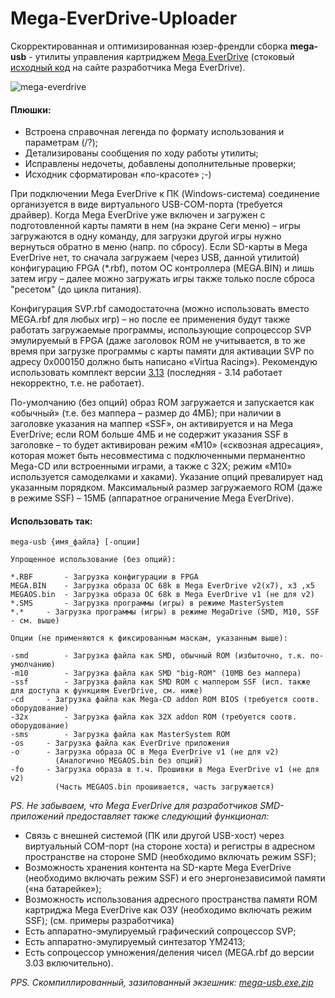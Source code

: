 # Mega-EverDrive-Uploader

Скорректированная и оптимизированная юзер-френдли сборка **mega-usb** - утилиты управления картриджем [Mega EverDrive](https://krikzz.com/our-products/legacy/megax7.html) (стоковый [исходный код](https://krikzz.com/pub/support/mega-everdrive/x3x5x7/dev/usb-tool/v2.0/) на сайте разработчика Mega EverDrive).

![mega-everdrive](https://user-images.githubusercontent.com/24475390/150523382-7a897bad-1fcc-480d-82ca-3559f1771fc9.jpg)
#### Плюшки:
+ Встроена справочная легенда по формату использования и параметрам (/?);
+ Детализированы сообщения по ходу работы утилиты;
+ Исправлены недочеты, добавлены дополнительные проверки;
+ Исходник сформатирован «по-красоте» ;-)

При подключении Mega EverDrive к ПК (Windows-система) соединение организуется в виде виртуального USB-COM-порта (требуется драйвер). Когда Mega EverDrive уже включен и загружен с подготовленной карты памяти в нем (на экране Сеги меню) – игры загружаются в одну команду, для загрузки другой игры нужно вернуться обратно в меню (напр. по сбросу). Если SD-карты в Mega EverDrive нет, то сначала загружаем (через USB, данной утилитой) конфигурацию FPGA (*.rbf), потом ОС контроллера (MEGA.BIN) и лишь затем игру – далее можно загружать игры также только после сброса "ресетом" (до цикла питания).

Конфигурация SVP.rbf самодостаточна (можно использовать вместо MEGA.rbf для любых игр) – но после ее применения будут также работать загружаемые программы, использующие сопроцессор SVP эмулируемый в FPGA (даже заголовок ROM не учитывается, в то же время при загрузке программы с карты памяти для активации SVP по адресу 0x000150 должно быть написано «Virtua Racing»). Рекомендую использовать комплект версии [3.13](https://krikzz.com/pub/support/mega-everdrive/x3x5x7/OS/) (последняя - 3.14 работает некорректно, т.е. не работает).

По-умолчанию (без опций) образ ROM загружается и запускается как «обычный» (т.е. без маппера – размер до 4МБ); при наличии в заголовке указания на маппер «SSF», он активируется и на Mega EverDrive; если ROM больше 4МБ и не содержит указания SSF в заголовке – то будет активирован режим «M10» («сквозная адресация», которая может быть несовместима с подключенными перманентно Mega-CD или встроенными играми, а также с 32X; режим «M10» используется самоделками и хаками). Указание опций превалирует над указанным порядком. Максимальный размер загружаемого ROM (даже в режиме SSF) – 15МБ (аппаратное ограничение Mega EverDrive).

#### Использовать так:
```
mega-usb {имя_файла} [-опции]

Упрощенное использование (без опций):

*.RBF		- Загрузка конфигурации в FPGA
MEGA.BIN	- Загрузка образа ОС 68k в Mega EverDrive v2(x7), x3 ,x5
MEGAOS.bin	- Загрузка образа ОС 68k в Mega EverDrive v1 (не для v2)
*.SMS		- Загрузка программы (игры) в режиме MasterSystem
*.*		- Загрузка программы (игры) в режиме MegaDrive (SMD, М10, SSF - см. выше)

Опции (не применяются к фиксированным маскам, указанным выше):

-smd		- Загрузка файла как SMD, обычный ROM (избыточно, т.к. по-умолчанию)
-m10		- Загрузка файла как SMD "big-ROM" (10MB без маппера)
-ssf		- Загрузка файла как SMD ROM с маппером SSF (исп. также для доступа к функциям EverDrive, см. ниже)
-cd		- Загрузка файла как Mega-CD addon ROM BIOS (требуется соотв. оборудование)
-32x		- Загрузка файла как 32X addon ROM (требуется соотв. оборудование)
-sms		- Загрузка файла как MasterSystem ROM
-os		- Загрузка файла как EverDrive приложения
-o		- Загрузка образа ОС в Mega EverDrive v1 (не для v2)
		  (Аналогично MEGAOS.bin без опций)
-fo		- Загрузка образа в т.ч. Прошивки в Mega EverDrive v1 (не для v2)
		  (Часть MEGAOS.bin прошивается, часть загружается)
```
*PS. Не забываем, что Mega EverDrive для разработчиков SMD-приложений предоставляет также следующий функционал:*
* Связь с внешней системой (ПК или другой USB-хост) через виртуальный COM-порт (на стороне хоста) и регистры в адресном пространстве на стороне SMD (необходимо включать режим SSF);
* Возможность хранения контента на SD-карте Mega EverDrive (необходимо включать режим SSF) и его энергонезависимой памяти («на батарейке»);
* Возможность использования адресного пространства памяти ROM картриджа Mega EverDrive как ОЗУ (необходимо включать режим SSF);
(см. примеры разработчика)
* Есть аппаратно-эмулируемый графический сопроцессор SVP;
* Есть аппаратно-эмулируемый синтезатор YM2413;
* Есть сопроцессор умножения/деления чисел (MEGA.rbf до версии 3.03 включительно).

*PPS. Скомпиллированный, зазипованный экзешник: [mega-usb.exe.zip](https://github.com/MiGeRA/Mega-EverDrive-Uploader/files/8370955/mega-usb.exe.zip)*

